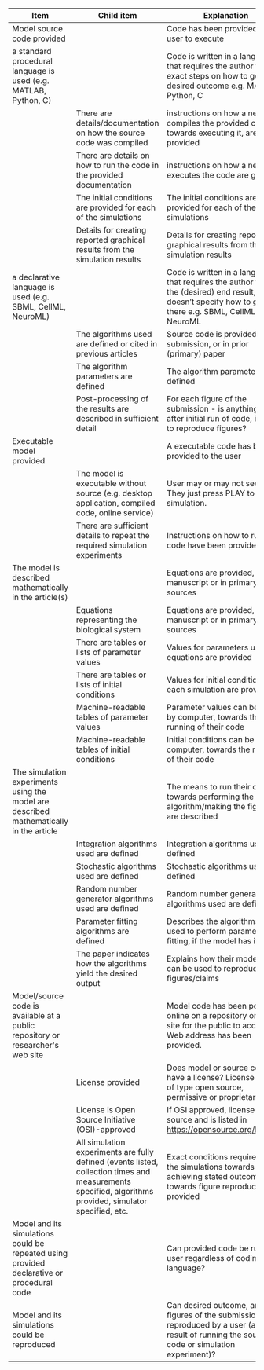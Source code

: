 ﻿| Item                                                                                      | Child item                                                                                                                                               | Explanation                                                                                                                                              |
|-------------------------------------------------------------------------------------------|----------------------------------------------------------------------------------------------------------------------------------------------------------|----------------------------------------------------------------------------------------------------------------------------------------------------------|
| Model source code provided                                                                |                                                                                                                                                          | Code has been provided for the user to execute                                                                                                           |
| a standard procedural language is used (e.g. MATLAB, Python, C)                           |                                                                                                                                                          | Code is written in a language that requires the author to give exact steps on how to get desired outcome e.g. MATLAB, Python, C                          |
|                                                                                           | There are details/documentation on how the source code was compiled                                                                                      | instructions on how a new user compiles the provided code, towards executing it, are provided                                                            |
|                                                                                           | There are details on how to run the code in the provided documentation                                                                                   | instructions on how a new user executes the code are given                                                                                               |
|                                                                                           | The initial conditions are provided for each of the simulations                                                                                          | The initial conditions are provided for each of the simulations                                                                                          |
|                                                                                           | Details for creating reported graphical results from the simulation results                                                                              | Details for creating reported graphical results from the simulation results                                                                              |
| a declarative language is used (e.g. SBML, CellML, NeuroML)                               |                                                                                                                                                          | Code is written in a language that requires the author to give the (desired) end result, but doesn’t specify how to get there e.g. SBML, CellML, NeuroML |
|                                                                                           | The algorithms used are defined or cited in previous articles                                                                                            | Source code is provided in this submission, or in prior (primary) paper                                                                                  |
|                                                                                           | The algorithm parameters are defined                                                                                                                     | The algorithm parameters are defined                                                                                                                     |
|                                                                                           | Post-processing of the results are described in sufficient detail                                                                                        | For each figure of the submission - is anything done after initial run of code, in order to reproduce figures?                                           |
| Executable model provided                                                                 |                                                                                                                                                          | A executable code has been provided to the user                                                                                                          |
|                                                                                           | The model is executable without source (e.g. desktop application, compiled code, online service)                                                         | User may or may not see code. They just press PLAY to start simulation.                                                                                  |
|                                                                                           | There are sufficient details to repeat the required simulation experiments                                                                               | Instructions on how to run the code have been provided                                                                                                   |
| The model is described mathematically in the article(s)                                   |                                                                                                                                                          | Equations are provided, in this manuscript or in primary sources                                                                                         |
|                                                                                           | Equations representing the biological system                                                                                                             | Equations are provided, in this manuscript or in primary sources                                                                                         |
|                                                                                           | There are tables or lists of parameter values                                                                                                            | Values for parameters used in equations are provided                                                                                                     |
|                                                                                           | There are tables or lists of initial conditions                                                                                                          | Values for initial conditions of each simulation are provided                                                                                            |
|                                                                                           | Machine-readable tables of parameter values                                                                                                              | Parameter values can be read by computer, towards the running of their code                                                                              |
|                                                                                           | Machine-readable tables of initial conditions                                                                                                            | Initial conditions can be read by computer, towards the running of their code                                                                            |
| The simulation experiments using the model are described mathematically in the article    |                                                                                                                                                          | The means to run their code towards performing the stated algorithm/making the figures are described                                                     |
|                                                                                           | Integration algorithms used are defined                                                                                                                  | Integration algorithms used are defined                                                                                                                  |
|                                                                                           | Stochastic algorithms used are defined                                                                                                                   | Stochastic algorithms used are defined                                                                                                                   |
|                                                                                           | Random number generator algorithms used are defined                                                                                                      | Random number generator algorithms used are defined                                                                                                      |
|                                                                                           | Parameter fitting algorithms are defined                                                                                                                 | Describes the algorithms were used to perform parameter fitting, if the model has it                                                                     |
|                                                                                           | The paper indicates how the algorithms yield the desired output                                                                                          | Explains how their model code can be used to reproduce their figures/claims                                                                              |
| Model/source code is available at a public repository or researcher's web site            |                                                                                                                                                          | Model code has been posted online on a repository or other site for the public to access. Web address has been provided.                                 |
|                                                                                           | License provided                                                                                                                                         | Does model or source code have a license? License can be of type open source, permissive or proprietary.                                                 |
|                                                                                           | License is Open Source Initiative (OSI)-approved                                                                                                         | If OSI approved, license is open source and is listed in https://opensource.org/licenses                                                                 |
|                                                                                           | All simulation experiments are fully defined (events listed, collection times and measurements specified, algorithms provided, simulator specified, etc. | Exact conditions required to run the simulations towards achieving stated outcome and towards figure reproduction are provided                           |
| Model and its simulations could be repeated using provided declarative or procedural code |                                                                                                                                                          | Can provided code be run by a user regardless of coding language?                                                                                        |
| Model and its simulations could be reproduced                                             |                                                                                                                                                          | Can desired outcome, and figures of the submission, be reproduced by a user (as a result of running the source code or simulation experiment)?           |
